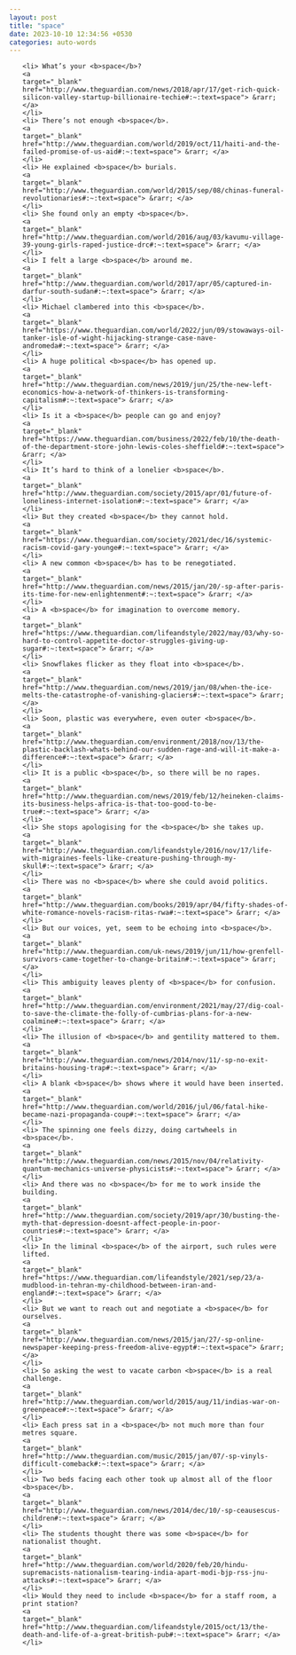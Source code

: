```yaml
---
layout: post
title: "space"
date: 2023-10-10 12:34:56 +0530
categories: auto-words
---
```

<ol>

    <li> What’s your <b>space</b>?
    <a 
    target="_blank" 
    href="http://www.theguardian.com/news/2018/apr/17/get-rich-quick-silicon-valley-startup-billionaire-techie#:~:text=space"> &rarr; </a>
    </li>
    <li> There’s not enough <b>space</b>.
    <a 
    target="_blank" 
    href="http://www.theguardian.com/world/2019/oct/11/haiti-and-the-failed-promise-of-us-aid#:~:text=space"> &rarr; </a>
    </li>
    <li> He explained <b>space</b> burials.
    <a 
    target="_blank" 
    href="http://www.theguardian.com/world/2015/sep/08/chinas-funeral-revolutionaries#:~:text=space"> &rarr; </a>
    </li>
    <li> She found only an empty <b>space</b>.
    <a 
    target="_blank" 
    href="http://www.theguardian.com/world/2016/aug/03/kavumu-village-39-young-girls-raped-justice-drc#:~:text=space"> &rarr; </a>
    </li>
    <li> I felt a large <b>space</b> around me.
    <a 
    target="_blank" 
    href="http://www.theguardian.com/world/2017/apr/05/captured-in-darfur-south-sudan#:~:text=space"> &rarr; </a>
    </li>
    <li> Michael clambered into this <b>space</b>.
    <a 
    target="_blank" 
    href="https://www.theguardian.com/world/2022/jun/09/stowaways-oil-tanker-isle-of-wight-hijacking-strange-case-nave-andromeda#:~:text=space"> &rarr; </a>
    </li>
    <li> A huge political <b>space</b> has opened up.
    <a 
    target="_blank" 
    href="http://www.theguardian.com/news/2019/jun/25/the-new-left-economics-how-a-network-of-thinkers-is-transforming-capitalism#:~:text=space"> &rarr; </a>
    </li>
    <li> Is it a <b>space</b> people can go and enjoy?
    <a 
    target="_blank" 
    href="https://www.theguardian.com/business/2022/feb/10/the-death-of-the-department-store-john-lewis-coles-sheffield#:~:text=space"> &rarr; </a>
    </li>
    <li> It’s hard to think of a lonelier <b>space</b>.
    <a 
    target="_blank" 
    href="http://www.theguardian.com/society/2015/apr/01/future-of-loneliness-internet-isolation#:~:text=space"> &rarr; </a>
    </li>
    <li> But they created <b>space</b> they cannot hold.
    <a 
    target="_blank" 
    href="https://www.theguardian.com/society/2021/dec/16/systemic-racism-covid-gary-younge#:~:text=space"> &rarr; </a>
    </li>
    <li> A new common <b>space</b> has to be renegotiated.
    <a 
    target="_blank" 
    href="http://www.theguardian.com/news/2015/jan/20/-sp-after-paris-its-time-for-new-enlightenment#:~:text=space"> &rarr; </a>
    </li>
    <li> A <b>space</b> for imagination to overcome memory.
    <a 
    target="_blank" 
    href="https://www.theguardian.com/lifeandstyle/2022/may/03/why-so-hard-to-control-appetite-doctor-struggles-giving-up-sugar#:~:text=space"> &rarr; </a>
    </li>
    <li> Snowflakes flicker as they float into <b>space</b>.
    <a 
    target="_blank" 
    href="http://www.theguardian.com/news/2019/jan/08/when-the-ice-melts-the-catastrophe-of-vanishing-glaciers#:~:text=space"> &rarr; </a>
    </li>
    <li> Soon, plastic was everywhere, even outer <b>space</b>.
    <a 
    target="_blank" 
    href="http://www.theguardian.com/environment/2018/nov/13/the-plastic-backlash-whats-behind-our-sudden-rage-and-will-it-make-a-difference#:~:text=space"> &rarr; </a>
    </li>
    <li> It is a public <b>space</b>, so there will be no rapes.
    <a 
    target="_blank" 
    href="http://www.theguardian.com/news/2019/feb/12/heineken-claims-its-business-helps-africa-is-that-too-good-to-be-true#:~:text=space"> &rarr; </a>
    </li>
    <li> She stops apologising for the <b>space</b> she takes up.
    <a 
    target="_blank" 
    href="http://www.theguardian.com/lifeandstyle/2016/nov/17/life-with-migraines-feels-like-creature-pushing-through-my-skull#:~:text=space"> &rarr; </a>
    </li>
    <li> There was no <b>space</b> where she could avoid politics.
    <a 
    target="_blank" 
    href="http://www.theguardian.com/books/2019/apr/04/fifty-shades-of-white-romance-novels-racism-ritas-rwa#:~:text=space"> &rarr; </a>
    </li>
    <li> But our voices, yet, seem to be echoing into <b>space</b>.
    <a 
    target="_blank" 
    href="http://www.theguardian.com/uk-news/2019/jun/11/how-grenfell-survivors-came-together-to-change-britain#:~:text=space"> &rarr; </a>
    </li>
    <li> This ambiguity leaves plenty of <b>space</b> for confusion.
    <a 
    target="_blank" 
    href="http://www.theguardian.com/environment/2021/may/27/dig-coal-to-save-the-climate-the-folly-of-cumbrias-plans-for-a-new-coalmine#:~:text=space"> &rarr; </a>
    </li>
    <li> The illusion of <b>space</b> and gentility mattered to them.
    <a 
    target="_blank" 
    href="http://www.theguardian.com/news/2014/nov/11/-sp-no-exit-britains-housing-trap#:~:text=space"> &rarr; </a>
    </li>
    <li> A blank <b>space</b> shows where it would have been inserted.
    <a 
    target="_blank" 
    href="http://www.theguardian.com/world/2016/jul/06/fatal-hike-became-nazi-propaganda-coup#:~:text=space"> &rarr; </a>
    </li>
    <li> The spinning one feels dizzy, doing cartwheels in <b>space</b>.
    <a 
    target="_blank" 
    href="http://www.theguardian.com/news/2015/nov/04/relativity-quantum-mechanics-universe-physicists#:~:text=space"> &rarr; </a>
    </li>
    <li> And there was no <b>space</b> for me to work inside the building.
    <a 
    target="_blank" 
    href="http://www.theguardian.com/society/2019/apr/30/busting-the-myth-that-depression-doesnt-affect-people-in-poor-countries#:~:text=space"> &rarr; </a>
    </li>
    <li> In the liminal <b>space</b> of the airport, such rules were lifted.
    <a 
    target="_blank" 
    href="https://www.theguardian.com/lifeandstyle/2021/sep/23/a-mudblood-in-tehran-my-childhood-between-iran-and-england#:~:text=space"> &rarr; </a>
    </li>
    <li> But we want to reach out and negotiate a <b>space</b> for ourselves.
    <a 
    target="_blank" 
    href="http://www.theguardian.com/news/2015/jan/27/-sp-online-newspaper-keeping-press-freedom-alive-egypt#:~:text=space"> &rarr; </a>
    </li>
    <li> So asking the west to vacate carbon <b>space</b> is a real challenge.
    <a 
    target="_blank" 
    href="http://www.theguardian.com/world/2015/aug/11/indias-war-on-greenpeace#:~:text=space"> &rarr; </a>
    </li>
    <li> Each press sat in a <b>space</b> not much more than four metres square.
    <a 
    target="_blank" 
    href="http://www.theguardian.com/music/2015/jan/07/-sp-vinyls-difficult-comeback#:~:text=space"> &rarr; </a>
    </li>
    <li> Two beds facing each other took up almost all of the floor <b>space</b>.
    <a 
    target="_blank" 
    href="http://www.theguardian.com/news/2014/dec/10/-sp-ceausescus-children#:~:text=space"> &rarr; </a>
    </li>
    <li> The students thought there was some <b>space</b> for nationalist thought.
    <a 
    target="_blank" 
    href="http://www.theguardian.com/world/2020/feb/20/hindu-supremacists-nationalism-tearing-india-apart-modi-bjp-rss-jnu-attacks#:~:text=space"> &rarr; </a>
    </li>
    <li> Would they need to include <b>space</b> for a staff room, a print station?
    <a 
    target="_blank" 
    href="http://www.theguardian.com/lifeandstyle/2015/oct/13/the-death-and-life-of-a-great-british-pub#:~:text=space"> &rarr; </a>
    </li>